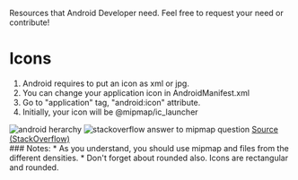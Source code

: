 Resources that Android Developer need. Feel free to request your need or contribute!

# Icons
1. Android requires to put an icon as xml or jpg.
2. You can change your application icon in AndroidManifest.xml
3. Go to "application" tag, "android:icon" attribute.
4. Initially, your icon will be @mipmap/ic_launcher
<img src="https://i.imgur.com/GgUatKU.png" alt="android herarchy"/>
<img src="https://i.imgur.com/ipE5ikq.png" alt="stackoverflow answer to mipmap question"/>
<a href="https://stackoverflow.com/questions/28065267/mipmaps-vs-drawable-folders">Source (StackOverflow)</a>
<br>
### Notes:
* As you understand, you should use mipmap and files from the different densities.
* Don't forget about rounded also. Icons are rectangular and rounded.
